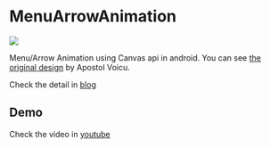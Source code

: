 # MenuArrowAnimation

![](https://laewoong.github.io/assets/img/2018_03_20_cover.gif?raw=true)

Menu/Arrow Animation using Canvas api in android.
You can see [the original design](https://dribbble.com/shots/2550799-Menu-Arrow-Animation) by Apostol Voicu.

Check the detail in [blog](https://laewoong.github.io/Menu-Arrow-Animation-by-ApostolVoicu/)


## Demo

Check the video in [youtube](https://youtu.be/euGaUdCzsxo)
